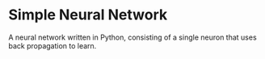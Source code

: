# Simple Neural Network
A neural network written in Python, consisting of a single neuron that uses back propagation to learn.
